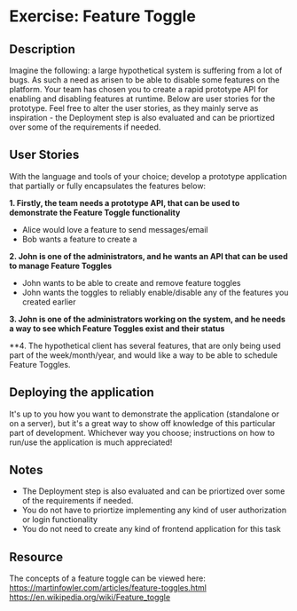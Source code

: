 # Exercise: Feature Toggle

## Description

Imagine the following: a large hypothetical system is suffering from a lot of bugs. As such a need as arisen to be able to disable some features on the platform.
Your team has chosen you to create a rapid prototype API for enabling and disabling features at runtime. Below are user stories for the prototype.
Feel free to alter the user stories, as they mainly serve as inspiration - the Deployment step is also evaluated and can be priortized over some of the requirements
if needed.

## User Stories


With the language and tools of your choice; develop a prototype application that partially or fully encapsulates the features below:

**1. Firstly, the team needs a prototype API, that can be used to demonstrate the Feature Toggle functionality**
  - Alice would love a feature to send messages/email
  - Bob wants a feature to create a 

**2. John is one of the administrators, and he wants an API that can be used to manage Feature Toggles**
  - John wants to be able to create and remove feature toggles
  - John wants the toggles to reliably enable/disable any of the features you created earlier
  
**3. John is one of the administrators working on the system, and he needs a way to see which Feature Toggles exist and their status**

**4. The hypothetical client has several features, that are only being used part of the week/month/year, and would like a way to be able to schedule Feature Toggles.


## Deploying the application

It's up to you how you want to demonstrate the application (standalone or on a server), but it's a great way to show off knowledge of this particular part of development.
Whichever way you choose; instructions on how to run/use the application is much appreciated!

## Notes
- The Deployment step is also evaluated and can be priortized over some of the requirements if needed.
- You do not have to priortize implementing any kind of user authorization or login functionality
- You do not need to create any kind of frontend application for this task

## Resource
The concepts of a feature toggle can be viewed here:  
https://martinfowler.com/articles/feature-toggles.html  
https://en.wikipedia.org/wiki/Feature_toggle
